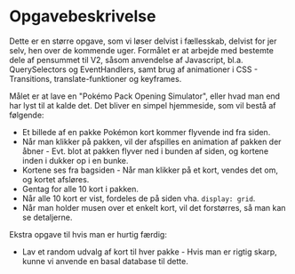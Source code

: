 # Opgavebeskrivelse

Dette er en større opgave, som vi løser delvist i fællesskab, delvist for jer selv, hen over de kommende uger. Formålet er at arbejde med bestemte dele af pensummet til V2, såsom anvendelse af Javascript, bl.a. QuerySelectors og EventHandlers, samt brug af animationer i CSS - Transitions, translate-funktioner og keyframes.

Målet er at lave en "Pokémo Pack Opening Simulator", eller hvad man end har lyst til at kalde det. Det bliver en simpel hjemmeside, som vil bestå af følgende:

* Et billede af en pakke Pokémon kort kommer flyvende ind fra siden.
* Når man klikker på pakken, vil der afspilles en animation af pakken der åbner - Evt. blot at pakken flyver ned i bunden af siden, og kortene inden i dukker op i en bunke.
* Kortene ses fra bagsiden - Når man klikker på et kort, vendes det om, og kortet afsløres.
* Gentag for alle 10 kort i pakken.
* Når alle 10 kort er vist, fordeles de på siden vha. `display: grid`.
* Når man holder musen over et enkelt kort, vil det forstørres, så man kan se detaljerne.

Ekstra opgave til hvis man er hurtig færdig:
* Lav et random udvalg af kort til hver pakke - Hvis man er rigtig skarp, kunne vi anvende en basal database til dette.